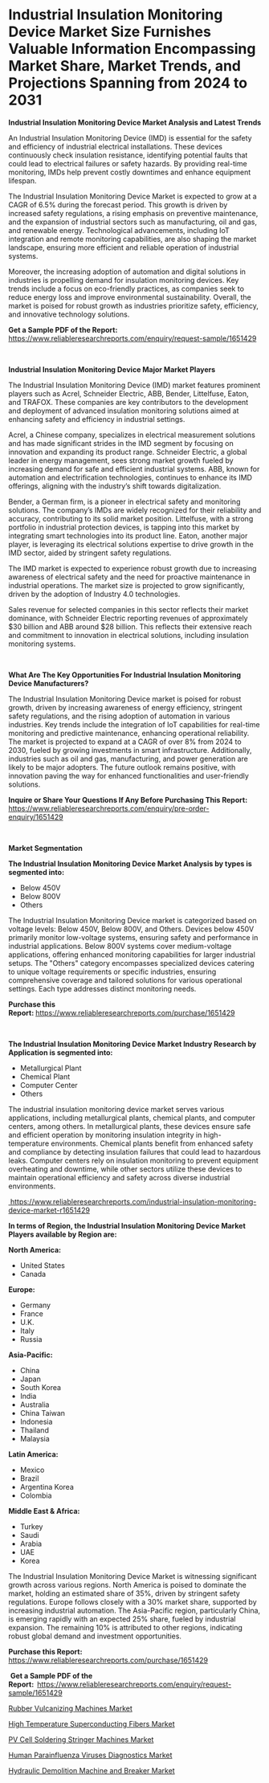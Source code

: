 <p><h1>Industrial Insulation Monitoring Device Market Size Furnishes Valuable Information Encompassing Market Share, Market Trends, and Projections Spanning from 2024 to 2031</h1></p><p><strong>Industrial Insulation Monitoring Device Market Analysis and Latest Trends</strong></p>
<p><p>An Industrial Insulation Monitoring Device (IMD) is essential for the safety and efficiency of industrial electrical installations. These devices continuously check insulation resistance, identifying potential faults that could lead to electrical failures or safety hazards. By providing real-time monitoring, IMDs help prevent costly downtimes and enhance equipment lifespan.</p><p>The Industrial Insulation Monitoring Device Market is expected to grow at a CAGR of 6.5% during the forecast period. This growth is driven by increased safety regulations, a rising emphasis on preventive maintenance, and the expansion of industrial sectors such as manufacturing, oil and gas, and renewable energy. Technological advancements, including IoT integration and remote monitoring capabilities, are also shaping the market landscape, ensuring more efficient and reliable operation of industrial systems.</p><p>Moreover, the increasing adoption of automation and digital solutions in industries is propelling demand for insulation monitoring devices. Key trends include a focus on eco-friendly practices, as companies seek to reduce energy loss and improve environmental sustainability. Overall, the market is poised for robust growth as industries prioritize safety, efficiency, and innovative technology solutions.</p></p>
<p><strong>Get a Sample PDF of the Report:&nbsp;</strong> <a href="https://www.reliableresearchreports.com/enquiry/request-sample/1651429?utm_campaign=10&utm_medium=2&utm_source=Github&utm_content=ia&utm_term=08122024&utm_id=industrial-insulation-monitoring-device">https://www.reliableresearchreports.com/enquiry/request-sample/1651429</a></p>
<p>&nbsp;</p>
<p><strong>Industrial Insulation Monitoring Device Major Market Players</strong></p>
<p><p>The Industrial Insulation Monitoring Device (IMD) market features prominent players such as Acrel, Schneider Electric, ABB, Bender, Littelfuse, Eaton, and TRAFOX. These companies are key contributors to the development and deployment of advanced insulation monitoring solutions aimed at enhancing safety and efficiency in industrial settings.</p><p>Acrel, a Chinese company, specializes in electrical measurement solutions and has made significant strides in the IMD segment by focusing on innovation and expanding its product range. Schneider Electric, a global leader in energy management, sees strong market growth fueled by increasing demand for safe and efficient industrial systems. ABB, known for automation and electrification technologies, continues to enhance its IMD offerings, aligning with the industry’s shift towards digitalization.</p><p>Bender, a German firm, is a pioneer in electrical safety and monitoring solutions. The company’s IMDs are widely recognized for their reliability and accuracy, contributing to its solid market position. Littelfuse, with a strong portfolio in industrial protection devices, is tapping into this market by integrating smart technologies into its product line. Eaton, another major player, is leveraging its electrical solutions expertise to drive growth in the IMD sector, aided by stringent safety regulations.</p><p>The IMD market is expected to experience robust growth due to increasing awareness of electrical safety and the need for proactive maintenance in industrial operations. The market size is projected to grow significantly, driven by the adoption of Industry 4.0 technologies.</p><p>Sales revenue for selected companies in this sector reflects their market dominance, with Schneider Electric reporting revenues of approximately $30 billion and ABB around $28 billion. This reflects their extensive reach and commitment to innovation in electrical solutions, including insulation monitoring systems.</p></p>
<p>&nbsp;</p>
<p><strong>What Are The Key Opportunities For Industrial Insulation Monitoring Device Manufacturers?</strong></p>
<p><p>The Industrial Insulation Monitoring Device market is poised for robust growth, driven by increasing awareness of energy efficiency, stringent safety regulations, and the rising adoption of automation in various industries. Key trends include the integration of IoT capabilities for real-time monitoring and predictive maintenance, enhancing operational reliability. The market is projected to expand at a CAGR of over 8% from 2024 to 2030, fueled by growing investments in smart infrastructure. Additionally, industries such as oil and gas, manufacturing, and power generation are likely to be major adopters. The future outlook remains positive, with innovation paving the way for enhanced functionalities and user-friendly solutions.</p></p>
<p><strong>Inquire or Share Your Questions If Any Before Purchasing This Report:</strong> <a href="https://www.reliableresearchreports.com/enquiry/pre-order-enquiry/1651429?utm_campaign=10&utm_medium=2&utm_source=Github&utm_content=ia&utm_term=08122024&utm_id=industrial-insulation-monitoring-device">https://www.reliableresearchreports.com/enquiry/pre-order-enquiry/1651429</a></p>
<p>&nbsp;</p>
<p><strong>Market Segmentation</strong></p>
<p><strong>The Industrial Insulation Monitoring Device Market Analysis by types is segmented into:</strong></p>
<p><ul><li>Below 450V</li><li>Below 800V</li><li>Others</li></ul></p>
<p><p>The Industrial Insulation Monitoring Device market is categorized based on voltage levels: Below 450V, Below 800V, and Others. Devices below 450V primarily monitor low-voltage systems, ensuring safety and performance in industrial applications. Below 800V systems cover medium-voltage applications, offering enhanced monitoring capabilities for larger industrial setups. The "Others" category encompasses specialized devices catering to unique voltage requirements or specific industries, ensuring comprehensive coverage and tailored solutions for various operational settings. Each type addresses distinct monitoring needs.</p></p>
<p><strong>Purchase this Report:&nbsp;</strong><a href="https://www.reliableresearchreports.com/purchase/1651429?utm_campaign=10&utm_medium=2&utm_source=Github&utm_content=ia&utm_term=08122024&utm_id=industrial-insulation-monitoring-device">https://www.reliableresearchreports.com/purchase/1651429</a></p>
<p>&nbsp;</p>
<p><strong>The Industrial Insulation Monitoring Device Market Industry Research by Application is segmented into:</strong></p>
<p><ul><li>Metallurgical Plant</li><li>Chemical Plant</li><li>Computer Center</li><li>Others</li></ul></p>
<p><p>The industrial insulation monitoring device market serves various applications, including metallurgical plants, chemical plants, and computer centers, among others. In metallurgical plants, these devices ensure safe and efficient operation by monitoring insulation integrity in high-temperature environments. Chemical plants benefit from enhanced safety and compliance by detecting insulation failures that could lead to hazardous leaks. Computer centers rely on insulation monitoring to prevent equipment overheating and downtime, while other sectors utilize these devices to maintain operational efficiency and safety across diverse industrial environments.</p></p>
<p><a href="https://www.reliableresearchreports.com/industrial-insulation-monitoring-device-market-r1651429?utm_campaign=10&utm_medium=2&utm_source=Github&utm_content=ia&utm_term=08122024&utm_id=industrial-insulation-monitoring-device">&nbsp;https://www.reliableresearchreports.com/industrial-insulation-monitoring-device-market-r1651429</a></p>
<p><strong>In terms of Region, the Industrial Insulation Monitoring Device Market Players available by Region are:</strong></p>
<p>
    <p> <strong> North America: </strong>
        <ul>
            <li>United States</li>
            <li>Canada</li>
        </ul>
        </p> 
    <p> <strong> Europe: </strong>
        <ul>
            <li>Germany</li>
            <li>France</li>
            <li>U.K.</li>
            <li>Italy</li>
            <li>Russia</li>
        </ul>
        </p> 
    <p> <strong> Asia-Pacific: </strong>
        <ul>
            <li>China</li>
            <li>Japan</li>
            <li>South Korea</li>
            <li>India</li>
            <li>Australia</li>
            <li>China Taiwan</li>
            <li>Indonesia</li>
            <li>Thailand</li>
            <li>Malaysia</li>
        </ul>
        </p> 
    <p> <strong> Latin America: </strong>
        <ul>
            <li>Mexico</li>
            <li>Brazil</li>
            <li>Argentina Korea</li>
            <li>Colombia</li>
        </ul>
        </p> 
    <p> <strong> Middle East & Africa: </strong>
        <ul>
            <li>Turkey</li>
            <li>Saudi</li>
            <li>Arabia</li>
            <li>UAE</li>
            <li>Korea</li>
        </ul>
    </p>
    </p>
<p><p>The Industrial Insulation Monitoring Device Market is witnessing significant growth across various regions. North America is poised to dominate the market, holding an estimated share of 35%, driven by stringent safety regulations. Europe follows closely with a 30% market share, supported by increasing industrial automation. The Asia-Pacific region, particularly China, is emerging rapidly with an expected 25% share, fueled by industrial expansion. The remaining 10% is attributed to other regions, indicating robust global demand and investment opportunities.</p></p>
<p><strong>Purchase this Report: </strong><a href="https://www.reliableresearchreports.com/purchase/1651429?utm_campaign=10&utm_medium=2&utm_source=Github&utm_content=ia&utm_term=08122024&utm_id=industrial-insulation-monitoring-device">https://www.reliableresearchreports.com/purchase/1651429</a></p>
<p>&nbsp;<strong>Get a Sample PDF of the Report:&nbsp;&nbsp;</strong><a href="https://www.reliableresearchreports.com/enquiry/request-sample/1651429?utm_campaign=10&utm_medium=2&utm_source=Github&utm_content=ia&utm_term=08122024&utm_id=industrial-insulation-monitoring-device">https://www.reliableresearchreports.com/enquiry/request-sample/1651429</a></p>
<p><strong></strong></p>
<p><p><a href="https://github.com/mahnoor2003/Market-Research-Report-List-6/blob/main/rubber-vulcanizing-machines-market.md?utm_campaign=10&utm_medium=2&utm_source=Github&utm_content=ia&utm_term=08122024&utm_id=industrial-insulation-monitoring-device">Rubber Vulcanizing Machines Market</a></p><p><a href="https://www.linkedin.com/pulse/compreh-proposis-fbaif?utm_campaign=10&utm_medium=2&utm_source=Github&utm_content=ia&utm_term=08122024&utm_id=industrial-insulation-monitoring-device">High Temperature Superconducting Fibers Market</a></p><p><a href="https://github.com/ygfu6u/Market-Research-Report-List-1/blob/main/pv-cell-soldering-stringer-machines-market.md?utm_campaign=10&utm_medium=2&utm_source=Github&utm_content=ia&utm_term=08122024&utm_id=industrial-insulation-monitoring-device">PV Cell Soldering Stringer Machines Market</a></p><p><a href="https://www.linkedin.com/pulse/human-parainfluenza-viruses-diagnostics-market-evolution-key-zt2me?utm_campaign=10&utm_medium=2&utm_source=Github&utm_content=ia&utm_term=08122024&utm_id=industrial-insulation-monitoring-device">Human Parainfluenza Viruses Diagnostics Market</a></p><p><a href="https://www.linkedin.com/pulse/revenue-analysis-growth-forecast-hydraulic-demolition-machine-jjrje?utm_campaign=10&utm_medium=2&utm_source=Github&utm_content=ia&utm_term=08122024&utm_id=industrial-insulation-monitoring-device">Hydraulic Demolition Machine and Breaker Market</a></p></p>